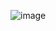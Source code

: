 
![image](https://github.com/Rahul-chaurasiya/Leetcode-Practice-Problem/assets/77222540/4a53edd4-6fed-48b1-ae89-5d7f8906f6ea)
